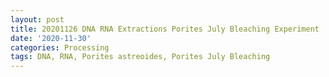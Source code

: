 ```yaml
---
layout: post
title: 20201126 DNA RNA Extractions Porites July Bleaching Experiment
date: '2020-11-30'
categories: Processing
tags: DNA, RNA, Porites astreoides, Porites July Bleaching
---
```

